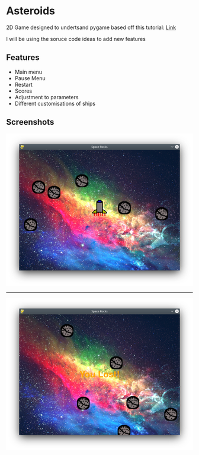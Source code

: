 # Asteroids 

2D Game designed to undertsand pygame based off this tutorial: [Link](https://realpython.com/asteroids-game-python)

I will be using the soruce code ideas to add new features

## Features

* Main menu
* Pause Menu
* Restart
* Scores
* Adjustment to parameters
* Different customisations of ships

## Screenshots

![Game](game.png)

-------

![Lose](lose.png)